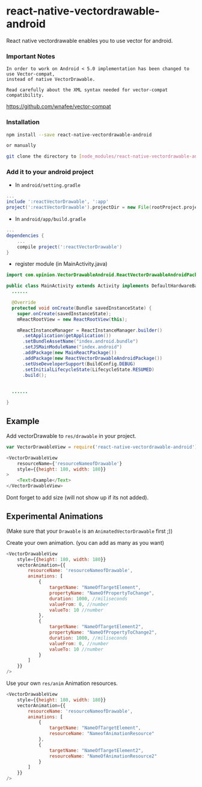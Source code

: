 # react-native-vectordrawable-android
React native vectordrawable enables you to use vector for android.

### Important Notes
```
In order to work on Android < 5.0 implementation has been changed to use Vector-compat,
instead of native VectorDrawable.

Read carefully about the XML syntax needed for vector-compat compatibility.
```
https://github.com/wnafee/vector-compat

### Installation

```bash
npm install --save react-native-vectordrawable-android

or manually

git clone the directory to [node_modules/react-native-vectordrawable-android]
```

### Add it to your android project

* In `android/setting.gradle`

```gradle
...
include ':reactVectorDrawable', ':app'
project(':reactVectorDrawable').projectDir = new File(rootProject.projectDir, '../node_modules/react-native-vectordrawable-android')
```

* In `android/app/build.gradle`

```gradle
...
dependencies {
    ...
    compile project(':reactVectorDrawable')
}
```

* register module (in MainActivity.java)

```java
import com.upinion.VectorDrawableAndroid.ReactVectorDrawableAndroidPackage;  // <--- import

public class MainActivity extends Activity implements DefaultHardwareBackBtnHandler {
  ......

  @Override
  protected void onCreate(Bundle savedInstanceState) {
    super.onCreate(savedInstanceState);
    mReactRootView = new ReactRootView(this);

    mReactInstanceManager = ReactInstanceManager.builder()
      .setApplication(getApplication())
      .setBundleAssetName("index.android.bundle")
      .setJSMainModuleName("index.android")
      .addPackage(new MainReactPackage())
      .addPackage(new ReactVectorDrawableAndroidPackage())             // <------ add here
      .setUseDeveloperSupport(BuildConfig.DEBUG)
      .setInitialLifecycleState(LifecycleState.RESUMED)
      .build();

 
  ......

}
```

## Example

Add vectorDrawable to `res/drawable` in your project.

```javascript
var VectorDrawableView = require('react-native-vectordrawable-android');

<VectorDrawableView
    resourceName={'resourceNameofDrawable'}
    style={{height: 180, width: 180}}
>
    <Text>Example</Text>
</VectorDrawableView>
```
Dont forget to add size (will not show up if its not added).

## Experimental Animations
(Make sure that your `Drawable` is an `AnimatedVectorDrawable` first ;))

Create your own animation. (you can add as many as you want)

```javascript
<VectorDrawableView
    style={{height: 180, width: 180}}
    vectorAnimation={{
        resourceName: 'resourceNameofDrawable',
        animations: [
            {
                targetName: "NameOfTargetElement",
                propertyName: "NameOfPropertyToChange",
                duration: 1000, //miliseconds
                valueFrom: 0, //number
                valueTo: 10 //number
            },
            {
                targetName: "NameOfTargetElement2",
                propertyName: "NameOfPropertyToChange2",
                duration: 1000, //miliseconds
                valueFrom: 0, //number
                valueTo: 10 //number
            }
        ]
    }}
/>
```

Use your own `res/anim` Animation resources.

```javascript
<VectorDrawableView
    style={{height: 180, width: 180}}
    vectorAnimation={{
        resourceName: 'resourceNameofDrawable',
        animations: [
            {
                targetName: "NameOfTargetElement",
                resourceName: "NameofAnimationResource"
            },
            {
                targetName: "NameOfTargetElement2",
                resourceName: "NameOfAnimationResource2"
            }
        ]
    }}
/>
```
